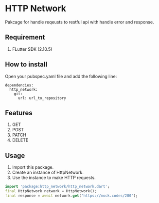 # HTTP Network

Pakcage for handle reqeusts to restful api with handle error and response.

## Requirement 
1. FLutter SDK (2.10.5)

## How to install

Open your pubspec.yaml file and add the following line:

```
dependencies:
  http_network:
    git:
      url: url_to_repository
``` 

## Features

1. GET
2. POST
3. PATCH
4. DELETE
## Usage

1. Import this package.
2. Create an instance of HttpNetwork.
3. Use the instance to make HTTP requests.

```dart
import 'package:http_network/http_network.dart';
final HttpNetwork network = HttpNetwork();
final response = await network.get('https://mock.codes/200');
```
